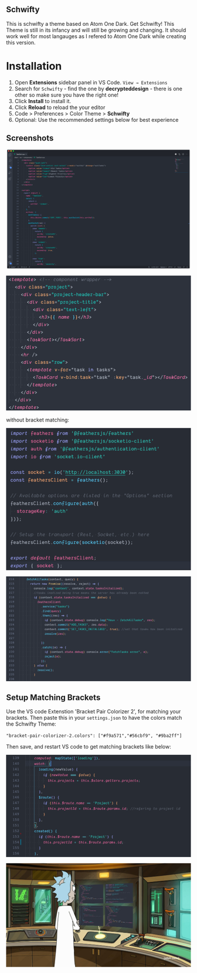 ## Schwifty

This is schwifty a theme based on Atom One Dark. Get Schwifty! This Theme is still in its infancy and will still be growing and changing. It should work well for most langauges as I refered to Atom One Dark while creating this version.

# Installation

1. Open **Extensions** sidebar panel in VS Code. `View → Extensions`
2. Search for `Schwifty` - find the one by **decrypteddesign** - there is one other so make sure you have the right one!
3. Click **Install** to install it.
4. Click **Reload** to reload the your editor
5. Code > Preferences > Color Theme > **Schwifty**
6. Optional: Use the recommended settings below for best experience

## Screenshots

![ScreenShot](/images/main.png)

![ScreenShot](/images/html.png)

 without bracket matching:
 
![ScreenShot](/images/import.png)

![ScreenShot](/images/promises.png)

## Setup Matching Brackets

Use the VS code Extenstion 'Bracket Pair Colorizer 2', for matching your brackets. 
Then paste this in your `settings.json` to have the colors match the Schwifty Theme:

`"bracket-pair-colorizer-2.colors": ["#f9a571","#56cbf9", "#9ba2ff"]`

Then save, and restart VS code to get matching brackets like below:

![ScreenShot](/images/brackets.png)

![ScreenShot](/images/rick-gets-schwifty.jpg)
